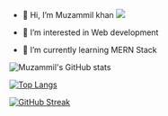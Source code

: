 - 👋 Hi, I’m Muzammil khan ![](https://komarev.com/ghpvc/?username=Muzammil-khan710)

- 👀 I’m interested in Web development
- 🌱 I’m currently learning MERN Stack
<!---
muzzk/muzzk is a ✨ special ✨ repository because its `README.md` (this file) appears on your GitHub profile.
You can click the Preview link to take a look at your changes
--->

![Muzammil's GitHub stats](https://github-readme-stats.vercel.app/api?username=Muzammil-khan710&show_icons=true)

[![Top Langs](https://github-readme-stats.vercel.app/api/top-langs/?username=Muzammil-khan710&layout=compact)](https://github.com/anuraghazra/github-readme-stats)

[![GitHub Streak](https://github-readme-streak-stats.herokuapp.com/?user=Muzammil-khan710)](https://git.io/streak-stats)


